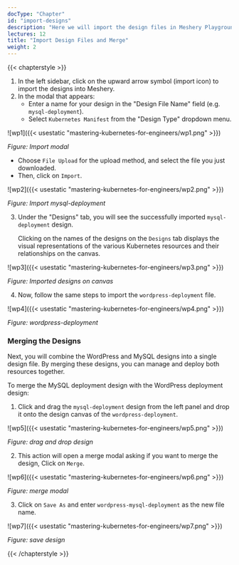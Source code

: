 ```yaml
---
docType: "Chapter"
id: "import-designs"
description: "Here we will import the design files in Meshery Playground and learn how to merge designs."
lectures: 12
title: "Import Design Files and Merge"
weight: 2
---
```


{{< chapterstyle >}}

1. In the left sidebar, click on the upward arrow symbol (import icon) to import the designs into Meshery.
2. In the modal that appears:
   - Enter a name for your design in the "Design File Name" field (e.g. `mysql-deployment`).
   - Select `Kubernetes Manifest` from the "Design Type" dropdown menu.

![wp1]({{< usestatic "mastering-kubernetes-for-engineers/wp1.png" >}})

_Figure: Import modal_

- Choose `File Upload` for the upload method, and select the file you just downloaded.
- Then, click on `Import`.

![wp2]({{< usestatic "mastering-kubernetes-for-engineers/wp2.png" >}})

_Figure: Import mysql-deployment_

3. Under the "Designs" tab, you will see the successfully imported `mysql-deployment` design.

   Clicking on the names of the designs on the `Designs` tab displays the visual representations of the various Kubernetes resources and their relationships on the canvas.

![wp3]({{< usestatic "mastering-kubernetes-for-engineers/wp3.png" >}})

_Figure: Imported designs on canvas_

4. Now, follow the same steps to import the `wordpress-deployment` file.

![wp4]({{< usestatic "mastering-kubernetes-for-engineers/wp4.png" >}})

_Figure: wordpress-deployment_

### **Merging the Designs**

Next, you will combine the WordPress and MySQL designs into a single design file. By merging these designs, you can manage and deploy both resources together.

To merge the MySQL deployment design with the WordPress deployment design:

1. Click and drag the `mysql-deployment` design from the left panel and drop it onto the design canvas of the `wordpress-deployment`.

![wp5]({{< usestatic "mastering-kubernetes-for-engineers/wp5.png" >}})

_Figure: drag and drop design_

2. This action will open a merge modal asking if you want to merge the design, Click on `Merge`.

![wp6]({{< usestatic "mastering-kubernetes-for-engineers/wp6.png" >}})

_Figure: merge modal_

3. Click on `Save As` and enter `wordpress-mysql-deployment` as the new file name.

![wp7]({{< usestatic "mastering-kubernetes-for-engineers/wp7.png" >}})

_Figure: save design_

{{< /chapterstyle >}}
